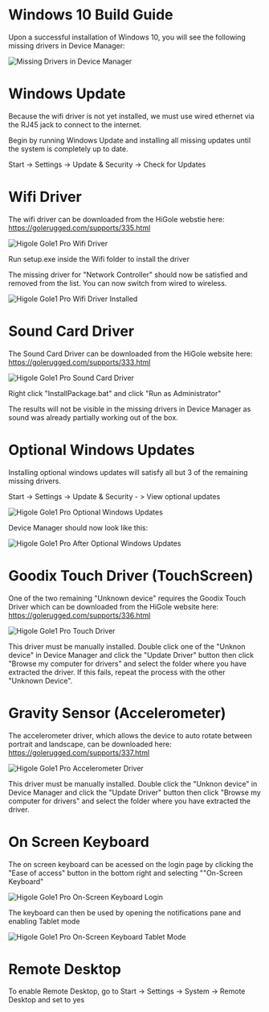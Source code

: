 # Windows 10 Build Guide

Upon a successful installation of Windows 10, you will see the following missing drivers in Device Manager:

![Missing Drivers in Device Manager](images/device_manager_fresh_install_win_10.png)

# Windows Update

Because the wifi driver is not yet installed, we must use wired ethernet via the RJ45 jack to connect to the internet.

Begin by running Windows Update and installing all missing updates until the system is completely up to date.

Start -> Settings -> Update & Security -> Check for Updates

# Wifi Driver

The wifi driver can be downloaded from the HiGole webstie here: https://golerugged.com/supports/335.html

![Higole Gole1 Pro Wifi Driver](images/Install_wifi_driver.png)

Run setup.exe inside the Wifi folder to install the driver

The missing driver for "Network Controller" should now be satisfied and removed from the list.  You can now switch from wired to wireless.

![Higole Gole1 Pro Wifi Driver Installed](images/After_wifi_driver_install.png)

# Sound Card Driver

The Sound Card Driver can be downloaded from the HiGole website here: https://golerugged.com/supports/333.html

![Higole Gole1 Pro Sound Card Driver](images/Sound_card_driver.png)

Right click "InstallPackage.bat" and click "Run as Administrator"

The results will not be visible in the missing drivers in Device Manager as sound was already partially working out of the box.

# Optional Windows Updates

Installing optional windows updates will satisfy all but 3 of the remaining missing drivers.

Start -> Settings -> Update & Security - > View optional updates

![Higole Gole1 Pro Optional Windows Updates](images/Optional_windows_updates.png)

Device Manager should now look like this:

![Higole Gole1 Pro After Optional Windows Updates](images/After_optional_updates.png)

# Goodix Touch Driver (TouchScreen)

One of the two remaining "Unknown device" requires the Goodix Touch Driver which can be downloaded from the HiGole website here: https://golerugged.com/supports/336.html

![Higole Gole1 Pro Touch Driver](images/Touch_driver.png)

This driver must be manually installed.  Double click one of the "Unknon device" in Device Manager and click the "Update Driver" button then click "Browse my computer for drivers" and select the folder where you have extracted the driver.  If this fails, repeat the process with the other "Unknown Device".

# Gravity Sensor (Accelerometer)

The accelerometer driver, which allows the device to auto rotate between portrait and landscape, can be downloaded here: https://golerugged.com/supports/337.html

![Higole Gole1 Pro Accelerometer Driver](images/Accelerometer_driver.png)

This driver must be manually installed.  Double click the "Unknon device" in Device Manager and click the "Update Driver" button then click "Browse my computer for drivers" and select the folder where you have extracted the driver.

# On Screen Keyboard

The on screen keyboard can be acessed on the login page by clicking the "Ease of access" button in the bottom right and selecting ""On-Screen Keyboard"

![Higole Gole1 Pro On-Screen Keyboard Login](images/Onscreen_keyboard_login_screen.png)

The keyboard can then be used by opening the notifications pane and enabling Tablet mode

![Higole Gole1 Pro On-Screen Keyboard Tablet Mode](images/tablet_mode.png)

# Remote Desktop

To enable Remote Desktop, go to Start -> Settings -> System -> Remote Desktop and set to yes
